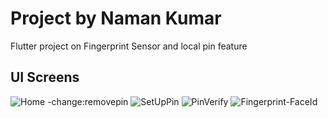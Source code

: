 # Project by Naman Kumar

Flutter project on Fingerprint Sensor  and local pin feature

## UI Screens

![Home -change:removepin](https://user-images.githubusercontent.com/84502466/135751754-4453dd54-2acc-4cc1-96fa-03167301879c.jpeg)
![SetUpPin](https://user-images.githubusercontent.com/84502466/135751761-2d24ecb5-6d01-4a90-a33b-13e8ea316087.jpeg)
![PinVerify](https://user-images.githubusercontent.com/84502466/135751763-30953bc4-0d4f-4dd4-86c8-c5886f6e1638.jpeg)
![Fingerprint-FaceId](https://user-images.githubusercontent.com/84502466/135751767-09d70bcb-6865-4cde-a740-92678302ef6a.jpeg)

